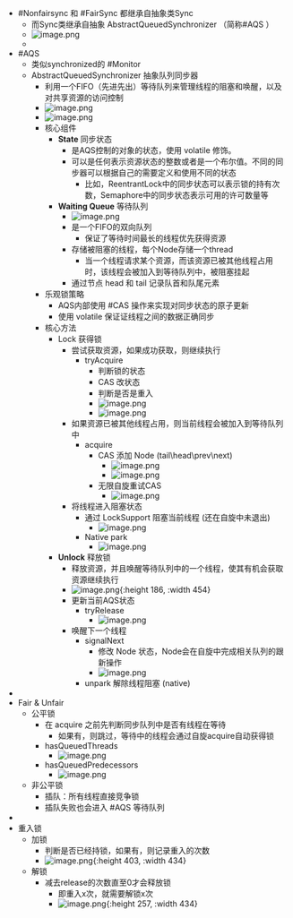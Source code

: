 - #Nonfairsync 和 #FairSync 都继承自抽象类Sync
	- 而Sync类继承自抽象 AbstractQueuedSynchronizer （简称#AQS ）
	- ![image.png](../assets/image_1710991570400_0.png)
	-
- #AQS
	- 类似synchronized的 #Monitor
	- AbstractQueuedSynchronizer 抽象队列同步器
		- 利用一个FIFO（先进先出）等待队列来管理线程的阻塞和唤醒，以及对共享资源的访问控制
		- ![image.png](../assets/image_1710992170454_0.png)
		- ![image.png](../assets/image_1710992520483_0.png)
		- 核心组件
			- **State** 同步状态
				- 是AQS控制的对象的状态，使用 volatile 修饰。
				- 可以是任何表示资源状态的整数或者是一个布尔值。不同的同步器可以根据自己的需要定义和使用不同的状态
					- 比如，ReentrantLock中的同步状态可以表示锁的持有次数，Semaphore中的同步状态表示可用的许可数量等
			- **Waiting Queue** 等待队列
				- ![image.png](../assets/image_1710992763145_0.png)
				- 是一个FIFO的双向队列
					- 保证了等待时间最长的线程优先获得资源
				- 存储被阻塞的线程，每个Node存储一个thread
					- 当一个线程请求某个资源，而该资源已被其他线程占用时，该线程会被加入到等待队列中，被阻塞挂起
				- 通过节点 head 和 tail 记录队首和队尾元素
		- 乐观锁策略
			- AQS内部使用 #CAS 操作来实现对同步状态的原子更新
			- 使用 volatile 保证证线程之间的数据正确同步
		- 核心方法
			- Lock 获得锁
				- 尝试获取资源，如果成功获取，则继续执行
					- tryAcquire
						- 判断锁的状态
						- CAS 改状态
						- 判断是否是重入
						- ![image.png](../assets/image_1711002408879_0.png)
						- ![image.png](../assets/image_1711002092204_0.png)
				- 如果资源已被其他线程占用，则当前线程会被加入到等待队列中
					- acquire
						- CAS 添加 Node (tail\head\prev\next)
							- ![image.png](../assets/image_1711002737420_0.png)
							- ![image.png](../assets/image_1711002720193_0.png)
						- 无限自旋重试CAS
							- ![image.png](../assets/image_1711003064721_0.png)
				- 将线程进入阻塞状态
					- 通过 LockSupport 阻塞当前线程 (还在自旋中未退出)
						- ![image.png](../assets/image_1711003327692_0.png)
					- Native park
						- ![image.png](../assets/image_1711002907435_0.png)
			- **Unlock** 释放锁
				- 释放资源，并且唤醒等待队列中的一个线程，使其有机会获取资源继续执行
				- ![image.png](../assets/image_1711003786250_0.png){:height 186, :width 454}
				- 更新当前AQS状态
					- tryRelease
						- ![image.png](../assets/image_1711003880591_0.png)
				- 唤醒下一个线程
					- signalNext
						- 修改 Node 状态，Node会在自旋中完成相关队列的跟新操作
						- ![image.png](../assets/image_1711003968494_0.png)
					- unpark 解除线程阻塞 (native)
-
- Fair & Unfair
	- 公平锁
		- 在 acquire 之前先判断同步队列中是否有线程在等待
			- 如果有，则跳过，等待中的线程会通过自旋acquire自动获得锁
		- hasQueuedThreads
			- ![image.png](../assets/image_1711004902918_0.png)
		- hasQueuedPredecessors
			- ![image.png](../assets/image_1711004946726_0.png)
	- 非公平锁
		- 插队：所有线程直接竞争锁
		- 插队失败也会进入 #AQS 等待队列
-
- 重入锁
	- 加锁
		- 判断是否已经持锁，如果有，则记录重入的次数
		- ![image.png](../assets/image_1711010195231_0.png){:height 403, :width 434}
	- 解锁
		- 减去release的次数直至0才会释放锁
			- 即重入x次，就需要解锁x次
			- ![image.png](../assets/image_1711010232863_0.png){:height 257, :width 434}